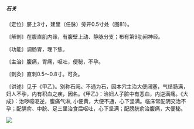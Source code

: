 ##### 石关

〔定位〕脐上3寸，建里（任脉）旁开0.5寸处（图81）。

〔解剖〕在腹直肌内缘，有腹壁上动、静脉分支；布有第9肋间神经。

〔功能〕调肠胃，理下焦。

〔主治〕腹痛，胃痛，呕吐，便秘，不孕。

〔刺灸〕直刺0.5〜0.8寸。可灸。

〔讲述〕见于《甲乙》。别称石阙。不通为石，因本穴主治大便闭塞，气结肠满，妇人不孕，内有积血之疾，因名。《甲乙》：治妇人子脏中有恶血，内逆满痛。《大成》：治哕噫呕逆，腹痛气淋, 小便黄，大便不通，心下坚满。临床常配阴交治不孕；配膈俞、中脘、足三里治食后呕吐，心下坚满；配膀胱俞治腹痛，大便秘。

![](img/图81.jpg)
